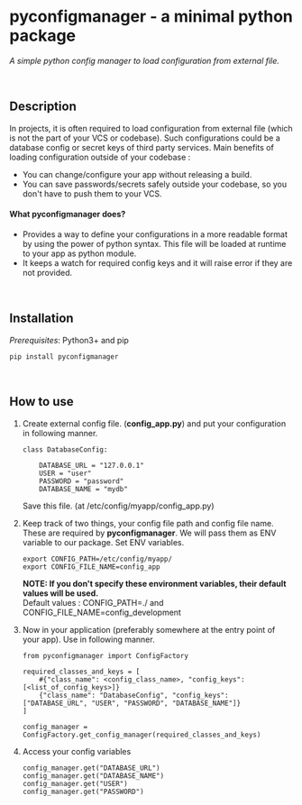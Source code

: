 # pyconfigmanager - a minimal python package
*A simple python config manager to load configuration from external file.*

<br/>

## Description
In projects, it is often required to load configuration from external file (which is not the part of your VCS or codebase). Such configurations could be a database config or secret keys of third party services. Main benefits of loading configuration outside of your codebase : 
  - You can change/configure your app without releasing a build.
  - You can save passwords/secrets safely outside your codebase, so you don't have to push them to your VCS.
 
#### What **pyconfigmanager** does?
- Provides a way to define your configurations in a more readable format by using the power of python syntax. This file will be loaded at runtime to your app as python module.
- It keeps a watch for required config keys and it will raise error if they are not provided.

<br/>

## Installation
*Prerequisites*: Python3+ and pip

`pip install pyconfigmanager`

<br/>

## How to use

1. Create external config file. (**config_app.py**)
   and put your configuration in following manner.
   <br/>
   ```
   class DatabaseConfig:
       
       DATABASE_URL = "127.0.0.1"
       USER = "user"
       PASSWORD = "password"
       DATABASE_NAME = "mydb"
   
   ```
   Save this file. (at /etc/config/myapp/config_app.py)

2. Keep track of two things, your config file path and config file name.
   These are required by **pyconfigmanager**. We will pass them as ENV variable to our package.
   Set ENV variables.
   ```
   export CONFIG_PATH=/etc/config/myapp/
   export CONFIG_FILE_NAME=config_app
   ```
   **NOTE: If you don't specify these environment variables, their default values will be used.**
   <br/>
   Default values : CONFIG_PATH=./ and CONFIG_FILE_NAME=config_development
   
3. Now in your application (preferably somewhere at the entry point of your app). Use in following manner.
   ```
   from pyconfigmanager import ConfigFactory
   
   required_classes_and_keys = [
       #{"class_name": <config_class_name>, "config_keys": [<list_of_config_keys>]}
       {"class_name": "DatabaseConfig", "config_keys": ["DATABASE_URL", "USER", "PASSWORD", "DATABASE_NAME"]}
   ]
   
   config_manager = ConfigFactory.get_config_manager(required_classes_and_keys)
   ```

4. Access your config variables
   ```
   config_manager.get("DATABASE_URL")
   config_manager.get("DATABASE_NAME")
   config_manager.get("USER")
   config_manager.get("PASSWORD")
   ```
   
